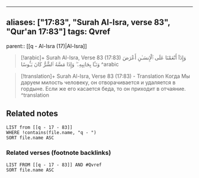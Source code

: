 
---
aliases: ["17:83", "Surah Al-Isra, verse 83", "Qur'an 17:83"]
tags: Qvref
---

parent:: [[q - Al-Isra (17)|Al-Isra]]

> [!arabic]+ Surah Al-Isra, Verse 83 (17:83)
> <span class="quran-arabic">وَإِذَآ أَنْعَمْنَا عَلَى ٱلْإِنسَـٰنِ أَعْرَضَ وَنَـَٔا بِجَانِبِهِۦ ۖ وَإِذَا مَسَّهُ ٱلشَّرُّ كَانَ يَـُٔوسًا</span>
^arabic

> [!translation]+ Surah Al-Isra, Verse 83 (17:83) - Translation
> Когда Мы даруем милость человеку, он отворачивается и удаляется в гордыне. Если же его касается беда, то он приходит в отчаяние.
^translation



## Related notes
```dataview
LIST from [[q - 17 - 83]]
WHERE !contains(file.name, "q - ")
SORT file.name ASC
```

### Related verses (footnote backlinks)
```dataview
LIST FROM [[q - 17 - 83]] AND #Qvref
SORT file.name ASC
```

